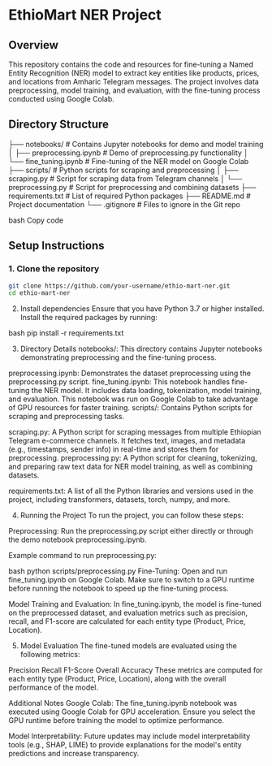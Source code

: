 # EthioMart NER Project

## Overview
This repository contains the code and resources for fine-tuning a Named Entity Recognition (NER) model to extract key entities like products, prices, and locations from Amharic Telegram messages. The project involves data preprocessing, model training, and evaluation, with the fine-tuning process conducted using Google Colab.

## Directory Structure
├── notebooks/ # Contains Jupyter notebooks for demo and model training │ ├── preprocessing.ipynb # Demo of preprocessing.py functionality │ └── fine_tuning.ipynb # Fine-tuning of the NER model on Google Colab ├── scripts/ # Python scripts for scraping and preprocessing │ ├── scraping.py # Script for scraping data from Telegram channels │ └── preprocessing.py # Script for preprocessing and combining datasets ├── requirements.txt # List of required Python packages ├── README.md # Project documentation └── .gitignore # Files to ignore in the Git repo

bash
Copy code

## Setup Instructions

### 1. Clone the repository
```bash
git clone https://github.com/your-username/ethio-mart-ner.git
cd ethio-mart-ner
```

2. Install dependencies
Ensure that you have Python 3.7 or higher installed. Install the required packages by running:

bash
pip install -r requirements.txt

3. Directory Details
notebooks/: This directory contains Jupyter notebooks demonstrating preprocessing and the fine-tuning process.

preprocessing.ipynb: Demonstrates the dataset preprocessing using the preprocessing.py script.
fine_tuning.ipynb: This notebook handles fine-tuning the NER model. It includes data loading, tokenization, model training, and evaluation. This notebook was run on Google Colab to take advantage of GPU resources for faster training.
scripts/: Contains Python scripts for scraping and preprocessing tasks.

scraping.py: A Python script for scraping messages from multiple Ethiopian Telegram e-commerce channels. It fetches text, images, and metadata (e.g., timestamps, sender info) in real-time and stores them for preprocessing.
preprocessing.py: A Python script for cleaning, tokenizing, and preparing raw text data for NER model training, as well as combining datasets.


requirements.txt: A list of all the Python libraries and versions used in the project, including transformers, datasets, torch, numpy, and more.

4. Running the Project
To run the project, you can follow these steps:

Preprocessing: Run the preprocessing.py script either directly or through the demo notebook preprocessing.ipynb.

Example command to run preprocessing.py:

bash
python scripts/preprocessing.py
Fine-Tuning: Open and run fine_tuning.ipynb on Google Colab. Make sure to switch to a GPU runtime before running the notebook to speed up the fine-tuning process.

Model Training and Evaluation: In fine_tuning.ipynb, the model is fine-tuned on the preprocessed dataset, and evaluation metrics such as precision, recall, and F1-score are calculated for each entity type (Product, Price, Location).

5. Model Evaluation
The fine-tuned models are evaluated using the following metrics:

Precision
Recall
F1-Score
Overall Accuracy
These metrics are computed for each entity type (Product, Price, Location), along with the overall performance of the model.

Additional Notes
Google Colab: The fine_tuning.ipynb notebook was executed using Google Colab for GPU acceleration. Ensure you select the GPU runtime before training the model to optimize performance.

Model Interpretability: Future updates may include model interpretability tools (e.g., SHAP, LIME) to provide explanations for the model's entity predictions and increase transparency.